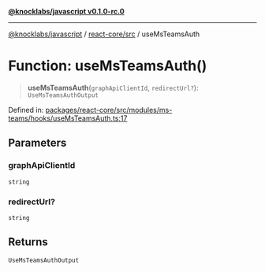 [**@knocklabs/javascript v0.1.0-rc.0**](../../../README.md)

***

[@knocklabs/javascript](../../../modules.md) / [react-core/src](../README.md) / useMsTeamsAuth

# Function: useMsTeamsAuth()

> **useMsTeamsAuth**(`graphApiClientId`, `redirectUrl?`): `UseMsTeamsAuthOutput`

Defined in: [packages/react-core/src/modules/ms-teams/hooks/useMsTeamsAuth.ts:17](https://github.com/knocklabs/javascript/blob/main/packages/react-core/src/modules/ms-teams/hooks/useMsTeamsAuth.ts#L17)

## Parameters

### graphApiClientId

`string`

### redirectUrl?

`string`

## Returns

`UseMsTeamsAuthOutput`
